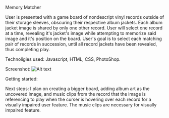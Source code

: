 Memory Matcher 

User is presented with a game board of nondescript vinyl records
outside of their storage sleeves, obscuring their respective album jackets.
Each album jacket image is shared by only one other record.
User will select one record at a time, revealing it's jacket's image
while attempting to memorize said image and it's position 
on the board.
User's goal is to select each matching pair of records in
succession, until all record jackets have been revealed, 
thus completing play.

Technoligies used: Javascript, HTML, CSS, PhotoShop.

Screenshot: ![Alt text](Project-1-Memory-Match/Memory%20game%20images/Screenshot.jpg)

Getting started:

Next steps: I plan on creating a bigger board, adding album art as the uncovered image, and music clips from the record that the image is referencing to play when the curser is hovering over each record for a visually impaired user feature. The music clips are necessary for visually impaired feature. 
